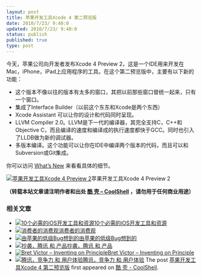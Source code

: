 ```yaml
---
layout: post
title: 苹果开发工具Xcode 4 第二预览版
date: 2010/7/23/ 9:40:0
updated: 2010/7/23/ 9:40:0
status: publish
published: true
type: post
---
```


今天，苹果公司向开发者发布Xcode 4 Preview 2，这是一个IDE用来开发在Mac，iPhone，iPad上应用程序的工具。在这个第二预览版中，主要有以下新的功能：


* 这个版本不像以往的版本有太多的窗口，其把以前那些窗口督统一起来，只有一个窗口。
* 集成了Interface Builder（以前这个东东和Xcode是两个东西）
* Xcode Assistant 可以让你的设计和代码同时呈现。
* LLVM Compiler 2.0。LLVM是下一代的编译器，其完全支持C，C++和Objective C，而且编译的速度和编译成的执行速度都快于GCC。同时也引入了LLDB做为新的调试器。
* 多版本编译。这个功能可以让你在IDE中编译两个版本的代码，而且可以和Subversion或Git集成。


你可以访问 [What’s New](http://developer.apple.com/technologies/tools/whats-new.html) 来看看具体的细节。


[![](http://devimages.apple.com/technologies/tools/images/new_single_window20100721.jpg "苹果开发工具Xcode 4 Preview 2")](http://developer.apple.com/technologies/tools/whats-new.html)苹果开发工具Xcode 4 Preview 2



**（转载本站文章请注明作者和出处 [酷 壳 – CoolShell](https://coolshell.cn/) ，请勿用于任何商业用途）**



### 相关文章

* [![10个必需的iOS开发工具和资源](https://coolshell.cn/wp-content/plugins/wordpress-23-related-posts-plugin/static/thumbs/29.jpg)](https://coolshell.cn/articles/5089.html)[10个必需的iOS开发工具和资源](https://coolshell.cn/articles/5089.html)
* [![消费者的消费观](https://coolshell.cn/wp-content/uploads/2010/09/1-150x150.png)](https://coolshell.cn/articles/2913.html)[消费者的消费观](https://coolshell.cn/articles/2913.html)
* [![由苹果的低级Bug想到的](https://coolshell.cn/wp-content/uploads/2014/02/apple_goto_fail-150x150.png)](https://coolshell.cn/articles/11112.html)[由苹果的低级Bug想到的](https://coolshell.cn/articles/11112.html)
* [![抄袭，腾讯 和 产品 ](https://coolshell.cn/wp-content/uploads/2012/06/i-hate-copycat-150x150.png)](https://coolshell.cn/articles/7617.html)[抄袭，腾讯 和 产品](https://coolshell.cn/articles/7617.html)
* [![Bret Victor – Inventing on Principle](https://coolshell.cn/wp-content/plugins/wordpress-23-related-posts-plugin/static/thumbs/24.jpg)](https://coolshell.cn/articles/6775.html)[Bret Victor – Inventing on Principle](https://coolshell.cn/articles/6775.html)
* [![腾讯，竞争力 和 用户体验](https://coolshell.cn/wp-content/plugins/wordpress-23-related-posts-plugin/static/thumbs/30.jpg)](https://coolshell.cn/articles/5901.html)[腾讯，竞争力 和 用户体验](https://coolshell.cn/articles/5901.html)
The post [苹果开发工具Xcode 4 第二预览版](https://coolshell.cn/articles/2719.html) first appeared on [酷 壳 - CoolShell](https://coolshell.cn).